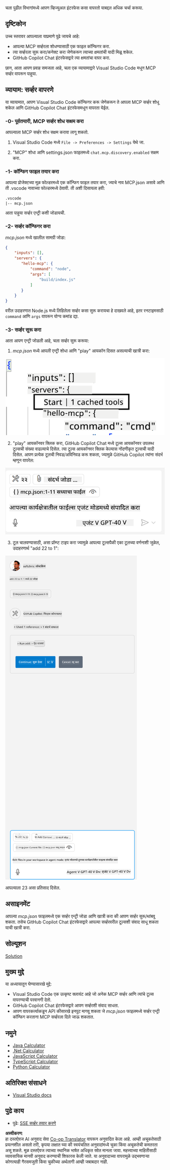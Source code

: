 <!--
CO_OP_TRANSLATOR_METADATA:
{
  "original_hash": "222e01c3002a33355806d60d558d9429",
  "translation_date": "2025-07-14T09:31:41+00:00",
  "source_file": "03-GettingStarted/04-vscode/README.md",
  "language_code": "mr"
}
-->
चला पुढील विभागांमध्ये आपण व्हिज्युअल इंटरफेस कसा वापरतो याबद्दल अधिक चर्चा करूया.

## दृष्टिकोन

उच्च स्तरावर आपल्याला याप्रमाणे पुढे जायचे आहे:

- आपल्या MCP सर्व्हरला शोधण्यासाठी एक फाइल कॉन्फिगर करा.
- त्या सर्व्हरला सुरू करा/कनेक्ट करा जेणेकरून त्याच्या क्षमतांची यादी मिळू शकेल.
- GitHub Copilot Chat इंटरफेसद्वारे त्या क्षमतांचा वापर करा.

छान, आता आपण प्रवाह समजला आहे, चला एक व्यायामाद्वारे Visual Studio Code मधून MCP सर्व्हर वापरून पाहूया.

## व्यायाम: सर्व्हर वापरणे

या व्यायामात, आपण Visual Studio Code कॉन्फिगर करू जेणेकरून ते आपला MCP सर्व्हर शोधू शकेल आणि GitHub Copilot Chat इंटरफेसमधून वापरता येईल.

### -0- पूर्वतयारी, MCP सर्व्हर शोध सक्षम करा

आपल्याला MCP सर्व्हर शोध सक्षम करावा लागू शकतो.

1. Visual Studio Code मध्ये `File -> Preferences -> Settings` येथे जा.

2. "MCP" शोधा आणि settings.json फाइलमध्ये `chat.mcp.discovery.enabled` सक्षम करा.

### -1- कॉन्फिग फाइल तयार करा

आपल्या प्रोजेक्टच्या मूळ फोल्डरमध्ये एक कॉन्फिग फाइल तयार करा, ज्याचे नाव MCP.json असावे आणि ती .vscode नावाच्या फोल्डरमध्ये ठेवावी. ती अशी दिसायला हवी:

```text
.vscode
|-- mcp.json
```

आता पाहूया सर्व्हर एन्ट्री कशी जोडायची.

### -2- सर्व्हर कॉन्फिगर करा

*mcp.json* मध्ये खालील सामग्री जोडा:

```json
{
    "inputs": [],
    "servers": {
       "hello-mcp": {
           "command": "node",
           "args": [
               "build/index.js"
           ]
       }
    }
}
```

वरील उदाहरणात Node.js मध्ये लिहिलेला सर्व्हर कसा सुरू करायचा हे दाखवले आहे, इतर रनटाइमसाठी `command` आणि `args` वापरून योग्य कमांड द्या.

### -3- सर्व्हर सुरू करा

आता आपण एन्ट्री जोडली आहे, चला सर्व्हर सुरू करूया:

1. *mcp.json* मध्ये आपली एन्ट्री शोधा आणि "play" आयकॉन दिसत असल्याची खात्री करा:

  ![Visual Studio Code मध्ये सर्व्हर सुरू करणे](../../../../translated_images/vscode-start-server.8e3c986612e3555de47e5b1e37b2f3020457eeb6a206568570fd74a17e3796ad.mr.png)  

2. "play" आयकॉनवर क्लिक करा, GitHub Copilot Chat मध्ये टूल्स आयकॉनवर उपलब्ध टूल्सची संख्या वाढल्याचे दिसेल. त्या टूल्स आयकॉनवर क्लिक केल्यास नोंदणीकृत टूल्सची यादी दिसेल. आपण प्रत्येक टूलची निवड/अविनिवड करू शकता, ज्यामुळे GitHub Copilot त्यांना संदर्भ म्हणून वापरेल:

  ![Visual Studio Code मध्ये टूल्स](../../../../translated_images/vscode-tool.0b3bbea2fb7d8c26ddf573cad15ef654e55302a323267d8ee6bd742fe7df7fed.mr.png)

3. टूल चालवण्यासाठी, असा प्रॉम्प्ट टाइप करा ज्यामुळे आपल्या टूल्सपैकी एका टूलच्या वर्णनाशी जुळेल, उदाहरणार्थ "add 22 to 1":

  ![GitHub Copilot मधून टूल चालवणे](../../../../translated_images/vscode-agent.d5a0e0b897331060518fe3f13907677ef52b879db98c64d68a38338608f3751e.mr.png)

  आपल्याला 23 असा प्रतिसाद दिसेल.

## असाइनमेंट

आपल्या *mcp.json* फाइलमध्ये एक सर्व्हर एन्ट्री जोडा आणि खात्री करा की आपण सर्व्हर सुरू/थांबवू शकता. तसेच GitHub Copilot Chat इंटरफेसद्वारे आपल्या सर्व्हरवरील टूल्सशी संवाद साधू शकता याची खात्री करा.

## सोल्यूशन

[Solution](./solution/README.md)

## मुख्य मुद्दे

या अध्यायातून घेण्यासारखे मुद्दे:

- Visual Studio Code एक उत्कृष्ट क्लायंट आहे जो अनेक MCP सर्व्हर आणि त्यांचे टूल्स वापरण्याची परवानगी देतो.
- GitHub Copilot Chat इंटरफेसद्वारे आपण सर्व्हरशी संवाद साधता.
- आपण वापरकर्त्याकडून API कीसारखे इनपुट मागवू शकता जे *mcp.json* फाइलमध्ये सर्व्हर एन्ट्री कॉन्फिग करताना MCP सर्व्हरला दिले जाऊ शकतात.

## नमुने

- [Java Calculator](../samples/java/calculator/README.md)
- [.Net Calculator](../../../../03-GettingStarted/samples/csharp)
- [JavaScript Calculator](../samples/javascript/README.md)
- [TypeScript Calculator](../samples/typescript/README.md)
- [Python Calculator](../../../../03-GettingStarted/samples/python)

## अतिरिक्त संसाधने

- [Visual Studio docs](https://code.visualstudio.com/docs/copilot/chat/mcp-servers)

## पुढे काय

- पुढे: [SSE सर्व्हर तयार करणे](../05-sse-server/README.md)

**अस्वीकरण**:  
हा दस्तऐवज AI अनुवाद सेवा [Co-op Translator](https://github.com/Azure/co-op-translator) वापरून अनुवादित केला आहे. आम्ही अचूकतेसाठी प्रयत्नशील असलो तरी, कृपया लक्षात घ्या की स्वयंचलित अनुवादांमध्ये चुका किंवा अचूकतेची कमतरता असू शकते. मूळ दस्तऐवज त्याच्या स्थानिक भाषेत अधिकृत स्रोत मानला जावा. महत्त्वाच्या माहितीसाठी व्यावसायिक मानवी अनुवाद करण्याची शिफारस केली जाते. या अनुवादाच्या वापरामुळे उद्भवणाऱ्या कोणत्याही गैरसमजुती किंवा चुकीच्या अर्थलागी आम्ही जबाबदार नाही.